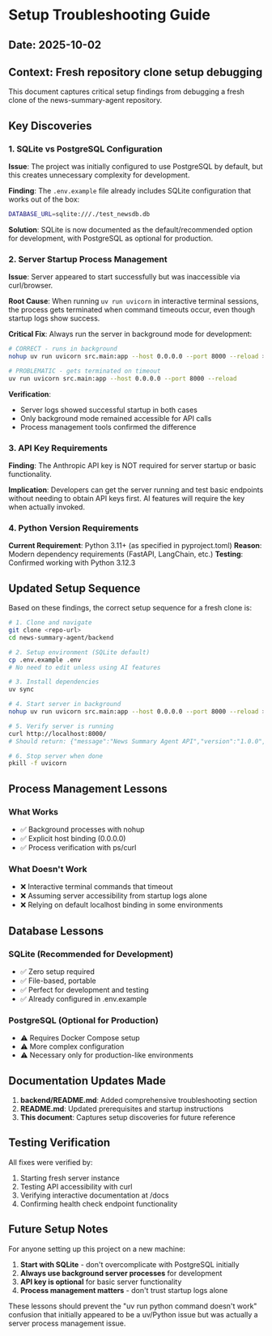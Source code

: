 # Setup Troubleshooting Guide

## Date: 2025-10-02
## Context: Fresh repository clone setup debugging

This document captures critical setup findings from debugging a fresh clone of the news-summary-agent repository.

## Key Discoveries

### 1. SQLite vs PostgreSQL Configuration

**Issue**: The project was initially configured to use PostgreSQL by default, but this creates unnecessary complexity for development.

**Finding**: The `.env.example` file already includes SQLite configuration that works out of the box:
```bash
DATABASE_URL=sqlite:///./test_newsdb.db
```

**Solution**: SQLite is now documented as the default/recommended option for development, with PostgreSQL as optional for production.

### 2. Server Startup Process Management

**Issue**: Server appeared to start successfully but was inaccessible via curl/browser.

**Root Cause**: When running `uv run uvicorn` in interactive terminal sessions, the process gets terminated when command timeouts occur, even though startup logs show success.

**Critical Fix**: Always run the server in background mode for development:
```bash
# CORRECT - runs in background
nohup uv run uvicorn src.main:app --host 0.0.0.0 --port 8000 --reload > server.log 2>&1 &

# PROBLEMATIC - gets terminated on timeout
uv run uvicorn src.main:app --host 0.0.0.0 --port 8000 --reload
```

**Verification**: 
- Server logs showed successful startup in both cases
- Only background mode remained accessible for API calls
- Process management tools confirmed the difference

### 3. API Key Requirements

**Finding**: The Anthropic API key is NOT required for server startup or basic functionality.

**Implication**: Developers can get the server running and test basic endpoints without needing to obtain API keys first. AI features will require the key when actually invoked.

### 4. Python Version Requirements

**Current Requirement**: Python 3.11+ (as specified in pyproject.toml)
**Reason**: Modern dependency requirements (FastAPI, LangChain, etc.)
**Testing**: Confirmed working with Python 3.12.3

## Updated Setup Sequence

Based on these findings, the correct setup sequence for a fresh clone is:

```bash
# 1. Clone and navigate
git clone <repo-url>
cd news-summary-agent/backend

# 2. Setup environment (SQLite default)
cp .env.example .env
# No need to edit unless using AI features

# 3. Install dependencies
uv sync

# 4. Start server in background
nohup uv run uvicorn src.main:app --host 0.0.0.0 --port 8000 --reload > server.log 2>&1 &

# 5. Verify server is running
curl http://localhost:8000/
# Should return: {"message":"News Summary Agent API","version":"1.0.0","status":"operational"}

# 6. Stop server when done
pkill -f uvicorn
```

## Process Management Lessons

### What Works
- ✅ Background processes with nohup
- ✅ Explicit host binding (0.0.0.0)
- ✅ Process verification with ps/curl

### What Doesn't Work
- ❌ Interactive terminal commands that timeout
- ❌ Assuming server accessibility from startup logs alone
- ❌ Relying on default localhost binding in some environments

## Database Lessons

### SQLite (Recommended for Development)
- ✅ Zero setup required
- ✅ File-based, portable
- ✅ Perfect for development and testing
- ✅ Already configured in .env.example

### PostgreSQL (Optional for Production)
- ⚠️ Requires Docker Compose setup
- ⚠️ More complex configuration
- ⚠️ Necessary only for production-like environments

## Documentation Updates Made

1. **backend/README.md**: Added comprehensive troubleshooting section
2. **README.md**: Updated prerequisites and startup instructions  
3. **This document**: Captures setup discoveries for future reference

## Testing Verification

All fixes were verified by:
1. Starting fresh server instance
2. Testing API accessibility with curl
3. Verifying interactive documentation at /docs
4. Confirming health check endpoint functionality

## Future Setup Notes

For anyone setting up this project on a new machine:

1. **Start with SQLite** - don't overcomplicate with PostgreSQL initially
2. **Always use background server processes** for development
3. **API key is optional** for basic server functionality
4. **Process management matters** - don't trust startup logs alone

These lessons should prevent the "uv run python command doesn't work" confusion that initially appeared to be a uv/Python issue but was actually a server process management issue.